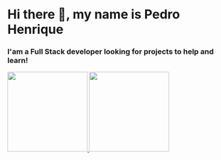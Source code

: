 # Hi there 👋, my name is Pedro  Henrique
### I'am a Full Stack developer looking for projects to help and learn!
<a href="https://github.com/mannoeu">   
  <img height="180em" src="https://github-readme-stats.vercel.app/api?username=pedrohnq&theme=synthwave&show_icons=true" />   
  <img height="180em" src="https://github-readme-stats.vercel.app/api/top-langs/?username=pedrohnq&theme=synthwave&layout=compact" /> 
</a>

